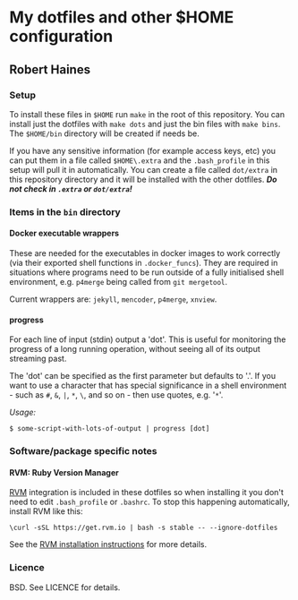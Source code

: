 # My dotfiles and other $HOME configuration
## Robert Haines

### Setup

To install these files in `$HOME` run `make` in the root of this repository. You can install just the dotfiles with `make dots` and just the bin files with `make bins`. The `$HOME/bin` directory will be created if needs be.

If you have any sensitive information (for example access keys, etc) you can put them in a file called `$HOME\.extra` and the `.bash_profile` in this setup will pull it in automatically. You can create a file called `dot/extra` in this repository directory and it will be installed with the other dotfiles. ***Do not check in `.extra` or `dot/extra`!***

### Items in the `bin` directory

#### Docker executable wrappers

These are needed for the executables in docker images to work correctly (via their exported shell functions in `.docker_funcs`). They are required in situations where programs need to be run outside of a fully initialised shell environment, e.g. `p4merge` being called from `git mergetool`.

Current wrappers are: `jekyll`, `mencoder`, `p4merge`, `xnview`.

#### progress

For each line of input (stdin) output a 'dot'. This is useful for monitoring the progress of a long running operation, without seeing all of its output streaming past.

The 'dot' can be specified as the first parameter but defaults to '.'. If you want to use a character that has special significance in a shell environment  - such as `#`, `&`, `|`, `*`, `\`, and so on - then use quotes, e.g. '`*`'.

*Usage:*
```shell
$ some-script-with-lots-of-output | progress [dot]
```

### Software/package specific notes

#### RVM: Ruby Version Manager

[RVM][rvm] integration is included in these dotfiles so when installing it you don't need to edit `.bash_profile` or `.bashrc`. To stop this happening automatically, install RVM like this:

```
\curl -sSL https://get.rvm.io | bash -s stable -- --ignore-dotfiles
```

See the [RVM installation instructions][rvminstall] for more details.

### Licence

BSD. See LICENCE for details.

[rvm]: https://rvm.io/
[rvminstall]: https://rvm.io/rvm/install
